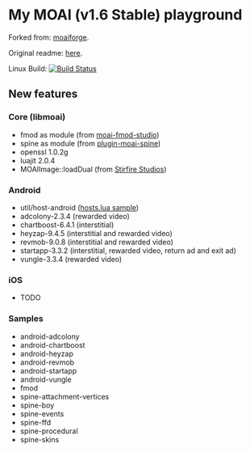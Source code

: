 # My MOAI (v1.6 Stable) playground

Forked from: [moaiforge](https://github.com/moaiforge/moai-sdk).

Original readme: [here](https://github.com/moaiforge/moai-sdk/blob/1.6-stable/README.md).

Linux Build: [![Build Status](https://api.travis-ci.org/btatarov/moai-sdk.svg?branch=postmorph)](https://travis-ci.org/btatarov/moai-sdk)

## New features

### Core (libmoai)
* fmod as module (from [moai-fmod-studio](https://github.com/Vavius/moai-fmod-studio))
* spine as module (from [plugin-moai-spine](https://github.com/Vavius/plugin-moai-spine))
* openssl 1.0.2g
* luajit 2.0.4
* MOAIImage::loadDual (from [Stirfire Studios](https://github.com/StirfireStudios/moai-dev))

### Android
* util/host-android ([hosts.lua sample](https://github.com/btatarov/moai-sdk/blob/postmorph/util/host-android/hosts.lua.sample))
* adcolony-2.3.4 (rewarded video)
* chartboost-6.4.1 (interstitial)
* heyzap-9.4.5 (interstitial and rewarded video)
* revmob-9.0.8 (interstitial and rewarded video)
* startapp-3.3.2 (interstitial, rewarded video, return ad and exit ad)
* vungle-3.3.4 (rewarded video)

### iOS
* TODO

### Samples
* android-adcolony
* android-chartboost
* android-heyzap
* android-revmob
* android-startapp
* android-vungle
* fmod
* spine-attachment-vertices
* spine-boy
* spine-events
* spine-ffd
* spine-procedural
* spine-skins
